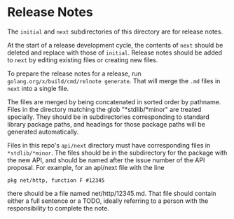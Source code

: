 # Release Notes

The `initial` and `next` subdirectories of this directory are for release notes.

At the start of a release development cycle, the contents of `next` should be deleted and replace with those of `initial`.
Release notes should be added to `next` by editing existing files or creating new files.

To prepare the release notes for a release, run `golang.org/x/build/cmd/relnote generate`.
That will merge the `.md` files in `next` into a single file.

The files are merged by being concatenated in sorted order by pathname. Files in
the directory matching the glob "*stdlib/*minor" are treated specially. They should
be in subdirectories corresponding to standard library package paths, and headings
for those package paths will be generated automatically.

Files in this repo's `api/next` directory must have corresponding files in `*stdlib/*minor`.
The files should be in the subdirectory for the package with the new API, and should
be named after the issue number of the API proposal. For example, for an api/next
file with the line

    pkg net/http, function F #12345

there should be a file named net/http/12345.md. That file should contain either a
full sentence or a TODO, ideally referring to a person with the responsibility to
complete the note.
